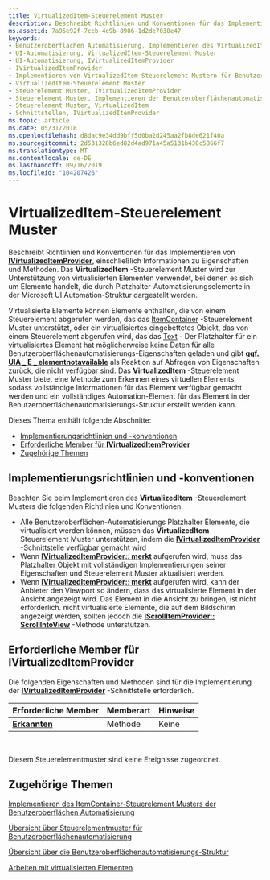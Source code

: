 ```yaml
---
title: VirtualizedItem-Steuerelement Muster
description: Beschreibt Richtlinien und Konventionen für das Implementieren von IVirtualizedItemProvider, einschließlich Informationen zu Eigenschaften und Methoden.
ms.assetid: 7a95e92f-7ccb-4c9b-8986-1d2de7038e47
keywords:
- Benutzeroberflächen Automatisierung, Implementieren des VirtualizedItem-Steuerelement Musters
- UI-Automatisierung, VirtualizedItem-Steuerelement Muster
- UI-Automatisierung, IVirtualizedItemProvider
- IVirtualizedItemProvider
- Implementieren von VirtualizedItem-Steuerelement Mustern für Benutzeroberflächen Automatisierung
- VirtualizedItem-Steuerelement Muster
- Steuerelement Muster, IVirtualizedItemProvider
- Steuerelement Muster, Implementieren der Benutzeroberflächenautomatisierungs-VirtualizedItem
- Steuerelement Muster, VirtualizedItem
- Schnittstellen, IVirtualizedItemProvider
ms.topic: article
ms.date: 05/31/2018
ms.openlocfilehash: d8dac9e34dd9bff5d0ba2d245aa2fb8de621f40a
ms.sourcegitcommit: 2d531328b6ed82d4ad971a45a5131b430c5866f7
ms.translationtype: MT
ms.contentlocale: de-DE
ms.lasthandoff: 09/16/2019
ms.locfileid: "104207426"
---
```

# <a name="virtualizeditem-control-pattern"></a>VirtualizedItem-Steuerelement Muster

Beschreibt Richtlinien und Konventionen für das Implementieren von [**IVirtualizedItemProvider**](/windows/desktop/api/UIAutomationCore/nn-uiautomationcore-ivirtualizeditemprovider), einschließlich Informationen zu Eigenschaften und Methoden. Das **VirtualizedItem** -Steuerelement Muster wird zur Unterstützung von virtualisierten Elementen verwendet, bei denen es sich um Elemente handelt, die durch Platzhalter-Automatisierungselemente in der Microsoft UI Automation-Struktur dargestellt werden.

Virtualisierte Elemente können Elemente enthalten, die von einem Steuerelement abgerufen werden, das das [ItemContainer](uiauto-implementingitemcontainer.md) -Steuerelement Muster unterstützt, oder ein virtualisiertes eingebettetes Objekt, das von einem Steuerelement abgerufen wird, das das [Text](uiauto-implementingtextandtextrange.md) - Der Platzhalter für ein virtualisiertes Element hat möglicherweise keine Daten für alle Benutzeroberflächenautomatisierungs-Eigenschaften geladen und gibt [**ggf. UIA \_ E \_ elementnotavailable**](uiauto-error-codes.md) als Reaktion auf Abfragen von Eigenschaften zurück, die nicht verfügbar sind. Das **VirtualizedItem** -Steuerelement Muster bietet eine Methode zum Erkennen eines virtuellen Elements, sodass vollständige Informationen für das Element verfügbar gemacht werden und ein vollständiges Automation-Element für das Element in der Benutzeroberflächenautomatisierungs-Struktur erstellt werden kann.

Dieses Thema enthält folgende Abschnitte:

-   [Implementierungsrichtlinien und -konventionen](#implementation-guidelines-and-conventions)
-   [Erforderliche Member für **IVirtualizedItemProvider**](#required-members-for-ivirtualizeditemprovider)
-   [Zugehörige Themen](#related-topics)

## <a name="implementation-guidelines-and-conventions"></a>Implementierungsrichtlinien und -konventionen

Beachten Sie beim Implementieren des **VirtualizedItem** -Steuerelement Musters die folgenden Richtlinien und Konventionen:

-   Alle Benutzeroberflächen-Automatisierungs Platzhalter Elemente, die virtualisiert werden können, müssen das **VirtualizedItem** -Steuerelement Muster unterstützen, indem die [**IVirtualizedItemProvider**](/windows/desktop/api/UIAutomationCore/nn-uiautomationcore-ivirtualizeditemprovider) -Schnittstelle verfügbar gemacht wird
-   Wenn [**IVirtualizedItemProvider:: merkt**](/windows/desktop/api/UIAutomationCore/nf-uiautomationcore-ivirtualizeditemprovider-realize) aufgerufen wird, muss das Platzhalter Objekt mit vollständigen Implementierungen seiner Eigenschaften und Steuerelement Muster aktualisiert werden.
-   Wenn [**IVirtualizedItemProvider:: merkt**](/windows/desktop/api/UIAutomationCore/nf-uiautomationcore-ivirtualizeditemprovider-realize) aufgerufen wird, kann der Anbieter den Viewport so ändern, dass das virtualisierte Element in der Ansicht angezeigt wird. Das Element in die Ansicht zu bringen, ist nicht erforderlich. nicht virtualisierte Elemente, die auf dem Bildschirm angezeigt werden, sollten jedoch die [**IScrollItemProvider:: ScrollIntoView**](/windows/desktop/api/UIAutomationCore/nf-uiautomationcore-iscrollitemprovider-scrollintoview) -Methode unterstützen.

## <a name="required-members-for-ivirtualizeditemprovider"></a>Erforderliche Member für **IVirtualizedItemProvider**

Die folgenden Eigenschaften und Methoden sind für die Implementierung der [**IVirtualizedItemProvider**](/windows/desktop/api/UIAutomationCore/nn-uiautomationcore-ivirtualizeditemprovider) -Schnittstelle erforderlich.



| Erforderliche Member                                           | Memberart | Hinweise |
|------------------------------------------------------------|-------------|-------|
| [**Erkannten**](/windows/desktop/api/UIAutomationCore/nf-uiautomationcore-ivirtualizeditemprovider-realize) | Methode      | Keine  |



 

Diesem Steuerelementmuster sind keine Ereignisse zugeordnet.

## <a name="related-topics"></a>Zugehörige Themen

<dl> <dt>

[Implementieren des ItemContainer-Steuerelement Musters der Benutzeroberflächen Automatisierung](uiauto-implementingitemcontainer.md)
</dt> <dt>

[Übersicht über Steuerelementmuster für Benutzeroberflächenautomatisierung](uiauto-controlpatternsoverview.md)
</dt> <dt>

[Übersicht über die Benutzeroberflächenautomatisierungs-Struktur](uiauto-treeoverview.md)
</dt> <dt>

[Arbeiten mit virtualisierten Elementen](uiauto-workingwithvirtualizeditems.md)
</dt> </dl>

 

 





